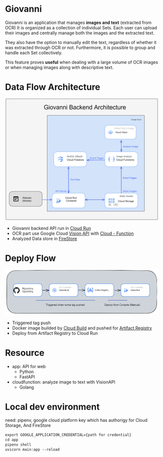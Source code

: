 # Giovanni
Giovanni is an application that manages **images and text** (extracted from OCR) It is organized as a collection of individual Sets.
Each user can upload their images and centrally manage both the images and the extracted text.

They also have the option to manually edit the text, regardless of whether it was extracted through OCR or not.
Furthermore, it is possible to group and handle each Set collectively.

This feature proves **useful** when dealing with a large volume of OCR images or when managing images along with descriptive text.

# Data Flow Architecture
![image](./docs/structure.png)

- Giovanni backend API run in [Cloud Run](https://cloud.google.com/run)
- OCR part use Google Cloud [Vision API](https://cloud.google.com/vision) with [Cloud - Function](https://cloud.google.com/functions)
- Analyzed Data store in [FireStore](https://firebase.google.com/docs/firestore?hl=en)

# Deploy Flow
![image](./docs/CI-Flow.png)
- Triggered tag push
- Docker image builded by [Cloud Build](https://cloud.google.com/build) and pushed for [Artifact Registry](https://cloud.google.com/artifact-registry)
- Deploy from Artifact Registry to Cloud Run

# Resource
- app: API for web
    - Python
    - FastAPI
- cloudfunction: analyze image to text with VisionAPI
    - Golang

# Local dev environment
need: pipenv, google cloud platform key which has authorigy for Cloud Storage, And FireStore

```
export GOOGLE_APPLICATION_CREDENTIAL={path for credential}
cd app
pipenv shell
uvicorn main:app --reload
```
